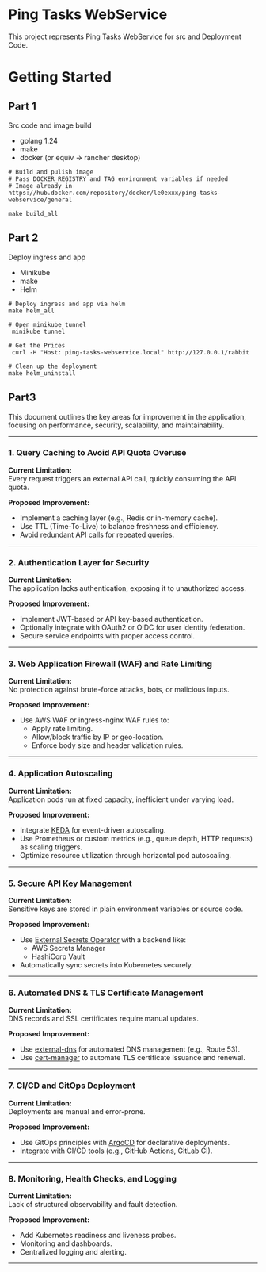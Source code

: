 # Ping Tasks WebService

This project represents Ping Tasks WebService for src and Deployment Code.

# Getting Started

## Part 1 
Src code and image build

- golang 1.24
- make
- docker (or equiv -> rancher desktop)

```shell
# Build and pulish image
# Pass DOCKER_REGISTRY and TAG environment variables if needed
# Image already in https://hub.docker.com/repository/docker/le0exxx/ping-tasks-webservice/general

make build_all
```

## Part 2
Deploy ingress and app

- Minikube
- make
- Helm

```shell
# Deploy ingress and app via helm
make helm_all
```

```shell
# Open minikube tunnel
 minikube tunnel
```

```shell
# Get the Prices
 curl -H "Host: ping-tasks-webservice.local" http://127.0.0.1/rabbit
```

```shell
# Clean up the deployment
make helm_uninstall
```

## Part3

This document outlines the key areas for improvement in the application, focusing on performance, security, scalability, and maintainability.

---

### 1. Query Caching to Avoid API Quota Overuse

**Current Limitation:**  
Every request triggers an external API call, quickly consuming the API quota.

**Proposed Improvement:**
- Implement a caching layer (e.g., Redis or in-memory cache).
- Use TTL (Time-To-Live) to balance freshness and efficiency.
- Avoid redundant API calls for repeated queries.

---

### 2. Authentication Layer for Security

**Current Limitation:**  
The application lacks authentication, exposing it to unauthorized access.

**Proposed Improvement:**
- Implement JWT-based or API key-based authentication.
- Optionally integrate with OAuth2 or OIDC for user identity federation.
- Secure service endpoints with proper access control.

---

### 3. Web Application Firewall (WAF) and Rate Limiting

**Current Limitation:**  
No protection against brute-force attacks, bots, or malicious inputs.

**Proposed Improvement:**
- Use AWS WAF or ingress-nginx WAF rules to:
  - Apply rate limiting.
  - Allow/block traffic by IP or geo-location.
  - Enforce body size and header validation rules.

---

### 4. Application Autoscaling

**Current Limitation:**  
Application pods run at fixed capacity, inefficient under varying load.

**Proposed Improvement:**
- Integrate [KEDA](https://keda.sh) for event-driven autoscaling.
- Use Prometheus or custom metrics (e.g., queue depth, HTTP requests) as scaling triggers.
- Optimize resource utilization through horizontal pod autoscaling.

---

### 5. Secure API Key Management

**Current Limitation:**  
Sensitive keys are stored in plain environment variables or source code.

**Proposed Improvement:**
- Use [External Secrets Operator](https://external-secrets.io/) with a backend like:
  - AWS Secrets Manager
  - HashiCorp Vault
- Automatically sync secrets into Kubernetes securely.

---

### 6. Automated DNS & TLS Certificate Management

**Current Limitation:**  
DNS records and SSL certificates require manual updates.

**Proposed Improvement:**
- Use [external-dns](https://github.com/kubernetes-sigs/external-dns) for automated DNS management (e.g., Route 53).
- Use [cert-manager](https://cert-manager.io) to automate TLS certificate issuance and renewal.

---

### 7. CI/CD and GitOps Deployment

**Current Limitation:**  
Deployments are manual and error-prone.

**Proposed Improvement:**
- Use GitOps principles with [ArgoCD](https://argo-cd.readthedocs.io) for declarative deployments.
- Integrate with CI/CD tools (e.g., GitHub Actions, GitLab CI).

---

### 8. Monitoring, Health Checks, and Logging

**Current Limitation:**  
Lack of structured observability and fault detection.

**Proposed Improvement:**
- Add Kubernetes readiness and liveness probes.
- Monitoring and dashboards.
- Centralized logging and alerting.

---
